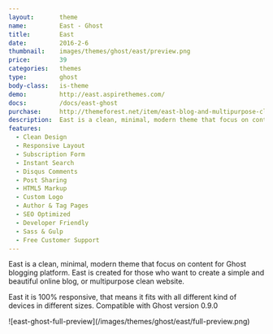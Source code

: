 ```yaml
---
layout:       theme
name:         East - Ghost
title:        East
date:         2016-2-6
thumbnail:    images/themes/ghost/east/preview.png
price:        39
categories:   themes
type:         ghost
body-class:   is-theme
demo:         http://east.aspirethemes.com/
docs:         /docs/east-ghost
purchase:     http://themeforest.net/item/east-blog-and-multipurpose-clean-ghost-theme/14714255
description:  East is a clean, minimal, modern theme that focus on content for Ghost.
features:
  - Clean Design
  - Responsive Layout
  - Subscription Form
  - Instant Search
  - Disqus Comments
  - Post Sharing
  - HTML5 Markup
  - Custom Logo
  - Author & Tag Pages
  - SEO Optimized
  - Developer Friendly
  - Sass & Gulp
  - Free Customer Support
---
```


East is a clean, minimal, modern theme that focus on content for Ghost blogging platform. East is created for those who want to create a simple and beautiful online blog, or multipurpose clean website.

East it is 100% responsive, that means it fits with all different kind of devices in different sizes. Compatible with Ghost version 0.9.0

<div class="darker-bg-image-wrap" markdown='1'>
  ![east-ghost-full-preview](/images/themes/ghost/east/full-preview.png)
</div>